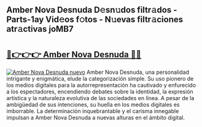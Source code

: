 ## Amber Nova Desnuda D𝚎sn𝚞dos filtr𝚊dos - Parts-1ay Vid𝚎os f𝚘tos - N𝚞evas filtr𝚊ciones atr𝚊ctivas joMB7

# <h2><a href="http://mbcxae.tromn.icu/?c=Amber+Nova+Desnuda">🔗👉👉👉 Amber Nova Desnuda 🔗🔗</a></h2>

[![Amber Nova Desnuda nuevo](https://i.imgur.com/pEAQMta.gif)](http://mbcxae.tromn.icu/?c=Amber+Nova+Desnuda)
Amber Nova Desnuda, una personalidad intrigante y enigmática, elude la categorización simple. Su uso pionero de los medios digitales para la autorrepresentación ha cautivado y enfurecido a los espectadores, encendiendo debates sobre la identidad, la expresión artística y la naturaleza evolutiva de las sociedades en línea. A pesar de la ambigüedad de sus intenciones, su huella en los medios digitales es imborrable. La determinación inquebrantable y el carisma innegable impulsan a Amber Nova Desnuda a nuevas alturas en el ámbito digital.
